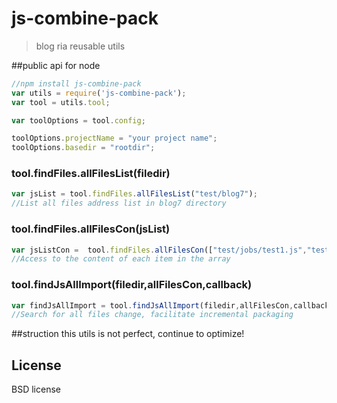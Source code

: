 js-combine-pack
===============

>blog ria reusable utils

##public api for node

```js
//npm install js-combine-pack
var utils = require('js-combine-pack');
var tool = utils.tool;

var toolOptions = tool.config;

toolOptions.projectName = "your project name";
toolOptions.basedir = "rootdir";
```

### tool.findFiles.allFilesList(filedir)

```js
var jsList = tool.findFiles.allFilesList("test/blog7");
//List all files address list in blog7 directory

```

### tool.findFiles.allFilesCon(jsList)

```js
var jsListCon =  tool.findFiles.allFilesCon(["test/jobs/test1.js","test/jobs/test2.js"]);
//Access to the content of each item in the array

```
### tool.findJsAllImport(filedir,allFilesCon,callback)

```js
var findJsAllImport = tool.findJsAllImport(filedir,allFilesCon,callback);
//Search for all files change, facilitate incremental packaging

```
##struction 
this utils is not perfect, continue to optimize!

## License

BSD license
